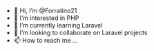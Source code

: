 - 👋 Hi, I’m @Forratino21
- 👀 I’m interested in PHP
- 🌱 I’m currently learning Laravel 
- 💞️ I’m looking to collaborate on Laravel projects
- 📫 How to reach me ...

<!---
Forratino21/Forratino21 is a ✨ special ✨ repository because its `README.md` (this file) appears on your GitHub profile.
You can click the Preview link to take a look at your changes.
--->
